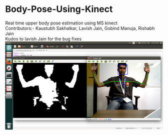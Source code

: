 # Body-Pose-Using-Kinect
Real time upper body pose estimation using MS kinect  
Contributors:- Kaustubh Sakhalkar, Lavish Jain, Gobind Manuja, Rishabh Jain  
Kudos to lavish Jain for the bug fixes  
![Alt text](besty.png)
